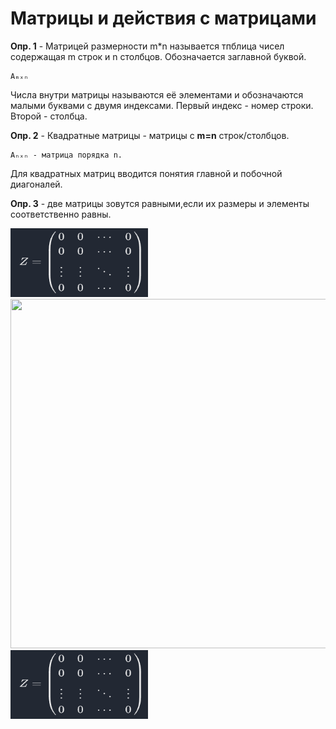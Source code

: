 # Матрицы и действия с матрицами

**Опр. 1** - Матрицей размерности m*n называется тпблица чисел содержащая m строк и n столбцов.
Обозначается заглавной буквой. 

    Aₘₓₙ

Числа внутри матрицы называются её элементами и обозначаются малыми буквами с двумя индексами.
Первый индекс - номер строки. Второй - столбца.

**Опр. 2** - Квадратные матрицы - матрицы с **m=n** строк/столбцов. 

    Aₙₓₙ - матрица порядка n.

Для квадратных матриц вводится понятия главной и побочной диагоналей.

**Опр. 3** - две матрицы зовутся равными,если их размеры и элементы соответственно равны.

<img src="https://github.com/wiered/cons/blob/main/algem/imgs/zero_matr.png?raw=true" width="220" height="110">

<img src="https://d138zd1ktt9iqe.cloudfront.net/media/seo_landing_files/definition-and-formula-of-a-diagonal-matrix-1628749102.png" width="695" height="559">

<img src="https://github.com/wiered/cons/blob/main/algem/imgs/zero_matr.png?raw=true" width="220" height="110">

